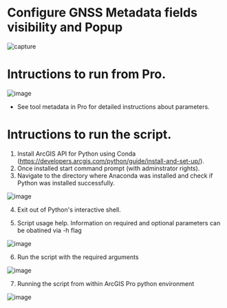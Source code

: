 # Configure GNSS Metadata fields visibility and Popup
![capture](https://user-images.githubusercontent.com/26557666/28002733-a8560878-64ec-11e7-826b-fdace77cef6a.PNG)

# Intructions to run from Pro.
![image](https://user-images.githubusercontent.com/26557666/28002780-05812fbe-64ed-11e7-975e-1b7e63bc2c83.png)

* See tool metadata in Pro for detailed instructions about parameters.

# Intructions to run the script.
1. Install ArcGIS API for Python using Conda (https://developers.arcgis.com/python/guide/install-and-set-up/).
2. Once installed start command prompt (with adminstrator rights). 
3. Navigate to the directory where Anaconda was installed and check if Python was installed successfully.

![image](https://cloud.githubusercontent.com/assets/26557666/24469021/ee2dbbee-146e-11e7-8984-00cbf690b5ca.png)

4. Exit out of Python's interactive shell.



5. Script usage help. Information on required and optional parameters can be obatined via -h flag

![image](https://user-images.githubusercontent.com/26557666/27195233-d493747e-51ba-11e7-98e2-005a8955cccf.png)



6. Run the script with the required arguments 


![image](https://user-images.githubusercontent.com/26557666/27195354-43b21f0e-51bb-11e7-8db1-c609c97f8781.png)


7. Running the script from within ArcGIS Pro python environment

![image](https://user-images.githubusercontent.com/26557666/27195298-0c17f320-51bb-11e7-8e88-0ce9e1c5cabb.png)




